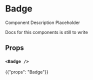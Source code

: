 # Badge

<p class="description">Component Description Placeholder</p>

Docs for this components is still to write

## Props

### `<Badge />`

{{"props": "Badge"}}